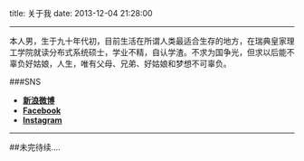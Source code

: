 title: 关于我
date: 2013-12-04 21:28:00

---
​本人男，生于九十年代初，目前生活在所谓人类最适合生存的地方，在瑞典皇家理工学院就读分布式系统硕士，学业不精，自认学渣。不求为国争光，但求以后能不辜负好姑娘，人生，唯有父母、兄弟、好姑娘和梦想不可辜负。









###SNS
- **[新浪微博](http://www.weibo.com/computermark)**
- **[Facebook](https://www.facebook.com/codermango)**
- **[Instagram](http://instagram.com/codermango)**



------
##未完待续....
